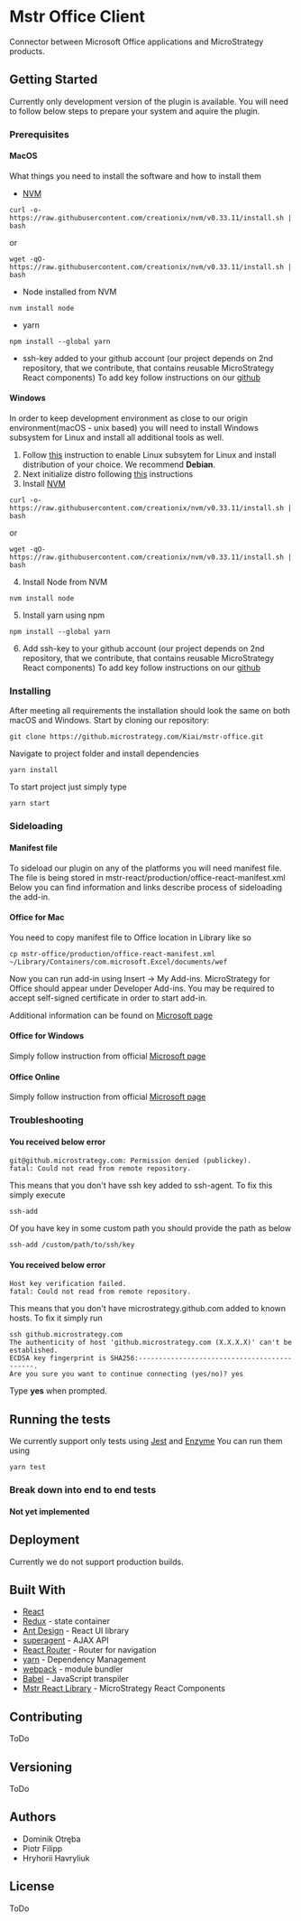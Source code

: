 # Mstr Office Client

Connector between Microsoft Office applications and MicroStrategy products.

## Getting Started

Currently only development version of the plugin is available. You will need to follow below steps to prepare your system and aquire the plugin.

### Prerequisites

#### MacOS

What things you need to install the software and how to install them
* [NVM](https://github.com/creationix/nvm)

```
curl -o- https://raw.githubusercontent.com/creationix/nvm/v0.33.11/install.sh | bash
```
or
```
wget -qO- https://raw.githubusercontent.com/creationix/nvm/v0.33.11/install.sh | bash
```
* Node installed from NVM
```
nvm install node
```
* yarn
```
npm install --global yarn
```
* ssh-key added to your github account (our project depends on 2nd repository, that we contribute, that contains reusable MicroStrategy React components)
To add key follow instructions on our [github](https://help.github.com/enterprise/2.15/user/articles/connecting-to-github-with-ssh/)

#### Windows

In order to keep development environment as close to our origin environment(macOS - unix based) you will need to install Windows subsystem for Linux and install all additional tools as well.

1. Follow [this](https://docs.microsoft.com/en-us/windows/wsl/install-win10) instruction to enable Linux subsytem for Linux and install distribution of your choice. We recommend **Debian**.
2. Next initialize distro following [this](https://docs.microsoft.com/en-us/windows/wsl/initialize-distro) instructions
3. Install [NVM](https://github.com/creationix/nvm)

```
curl -o- https://raw.githubusercontent.com/creationix/nvm/v0.33.11/install.sh | bash
```
or
```
wget -qO- https://raw.githubusercontent.com/creationix/nvm/v0.33.11/install.sh | bash
```
4. Install Node from NVM
```
nvm install node
```
5. Install yarn using npm
```
npm install --global yarn
```
6. Add ssh-key to your github account (our project depends on 2nd repository, that we contribute, that contains reusable MicroStrategy React components) To add key follow instructions on our [github](https://help.github.com/enterprise/2.15/user/articles/connecting-to-github-with-ssh/)

### Installing

After meeting all requirements the installation should look the same on both macOS and Windows.
Start by cloning our repository:

```
git clone https://github.microstrategy.com/Kiai/mstr-office.git
```

Navigate to project folder and install dependencies

```
yarn install
```

To start project just simply type

```
yarn start
```

### Sideloading

#### Manifest file

To sideload our plugin on any of the platforms you will need manifest file. 
The file is being stored in mstr-react/production/office-react-manifest.xml
Below you can find information and links describe process of sideloading the add-in.

#### Office for Mac

You need to copy manifest file to Office location in Library like so
```
cp mstr-office/production/office-react-manifest.xml ~/Library/Containers/com.microsoft.Excel/documents/wef
```

Now you can run add-in using Insert -> My Add-ins. 
MicroStrategy for Office should appear under Developer Add-ins.
You may be required to accept self-signed certificate in order to start add-in.

Additional information can be found on [Microsoft page](https://docs.microsoft.com/en-us/office/dev/add-ins/testing/sideload-an-office-add-in-on-ipad-and-mac)

#### Office for Windows

Simply follow instruction from official [Microsoft page](https://docs.microsoft.com/en-us/office/dev/add-ins/testing/create-a-network-shared-folder-catalog-for-task-pane-and-content-add-ins) 

#### Office Online

Simply follow instruction from official [Microsoft page](https://docs.microsoft.com/en-us/office/dev/add-ins/testing/sideload-office-add-ins-for-testing)

### Troubleshooting

#### You received below error
```
git@github.microstrategy.com: Permission denied (publickey).
fatal: Could not read from remote repository.
```
This means that you don't have ssh key added to ssh-agent. To fix this simply execute
```
ssh-add
```
Of you have key in some custom path you should provide the path as below
```
ssh-add /custom/path/to/ssh/key
```
#### You received below error
```
Host key verification failed.
fatal: Could not read from remote repository.
```
This means that you don't have microstrategy.github.com added to known hosts. 
To fix it simply run
```
ssh github.microstrategy.com
The authenticity of host 'github.microstrategy.com (X.X.X.X)' can't be established.
ECDSA key fingerprint is SHA256:--------------------------------------------.
Are you sure you want to continue connecting (yes/no)? yes
``` 
Type **yes** when prompted.

## Running the tests

We currently support only tests using [Jest](https://jestjs.io/) and [Enzyme](https://airbnb.io/enzyme/docs/api/)
You can run them using
```
yarn test
```

### Break down into end to end tests

#### Not yet implemented

## Deployment

Currently we do not support production builds.

## Built With

* [React](https://reactjs.org/)
* [Redux](https://redux.js.org/) - state container
* [Ant Design](https://ant.design/docs/react/introduce) - React UI library
* [superagent](https://visionmedia.github.io/superagent/) - AJAX API
* [React Router](https://github.com/ReactTraining/react-router) - Router for navigation
* [yarn](https://yarnpkg.com/en/) - Dependency Management
* [webpack](https://webpack.js.org/) - module bundler
* [Babel](https://babeljs.io/) - JavaScript transpiler
* [Mstr React Library](https://github.microstrategy.com/pfilipp/mstr-react-library) - MicroStrategy React Components

## Contributing

ToDo

## Versioning

ToDo

## Authors

* Dominik Otręba
* Piotr Filipp
* Hryhorii Havryliuk

## License

ToDo

